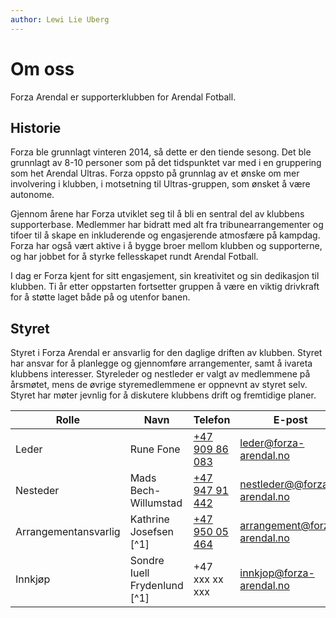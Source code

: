 ```yaml
---
author: Lewi Lie Uberg
---
```


# Om oss

Forza Arendal er supporterklubben for Arendal Fotball.

## Historie

Forza ble grunnlagt vinteren 2014, så dette er den tiende sesong. Det ble grunnlagt av 8-10 personer som på det tidspunktet var med i en gruppering som het Arendal Ultras. Forza oppsto på grunnlag av et ønske om mer involvering i klubben, i motsetning til Ultras-gruppen, som ønsket å være autonome.

Gjennom årene har Forza utviklet seg til å bli en sentral del av klubbens supporterbase. Medlemmer har bidratt med alt fra tribunearrangementer og tifoer til å skape en inkluderende og engasjerende atmosfære på kampdag. Forza har også vært aktive i å bygge broer mellom klubben og supporterne, og har jobbet for å styrke fellesskapet rundt Arendal Fotball.

I dag er Forza kjent for sitt engasjement, sin kreativitet og sin dedikasjon til klubben. Ti år etter oppstarten fortsetter gruppen å være en viktig drivkraft for å støtte laget både på og utenfor banen.

## Styret

Styret i Forza Arendal er ansvarlig for den daglige driften av klubben. Styret har ansvar for å planlegge og gjennomføre arrangementer, samt å ivareta klubbens interesser.
Styreleder og nestleder er valgt av medlemmene på årsmøtet, mens de øvrige styremedlemmene er oppnevnt av styret selv. Styret har møter jevnlig for å diskutere klubbens drift og fremtidige planer.

<!-- | Rolle                | Navn                         | Telefon        | E-post                       |
| -------------------- | ---------------------------- | -------------- | ---------------------------- |
| Leder                | Rune Fone                    | +47 909 86 083 | mittgym@hotmail.com          |
| Nesteder             | Mads Bech-Willumstad         | +47 947 91 442 | mads_willumstad@hotmail.com  |
| Arrangementansvarlig | Kathrine Josefsen [^1]       | +47 999 99 999 | arrangement@forza-arendal.no |
| Innkjøp              | Sondre Iuell Frydenlund [^1] | +47 999 99 999 | innkjop@forza-arendal.no     | -->

<table>
  <thead>
    <tr class="row-highlight">
      <th>Rolle</th>
      <th>Navn</th>
      <th>Telefon</th>
      <th>E-post</th>
    </tr>
  </thead>
  <tbody>
    <tr>
      <td>Leder</td>
      <td>Rune Fone</td>
      <td><a href="tel:+4790986083">+47 909 86 083</a></td>
      <td><a href="mailto:leder@forza-arendal.no">leder@forza-arendal.no</a></td>
    </tr>
    <tr>
      <td>Nesteder</td>
      <td>Mads Bech-Willumstad</td>
      <td><a href="tel:+4794791442">+47 947 91 442</a></td>
      <td><a href="nestleder@@forza-arendal.no">nestleder@@forza-arendal.no</a></td>
    </tr>
    <tr>
      <td>Arrangementansvarlig</td>
      <td>Kathrine Josefsen [^1]</td>
      <td><a href="tel:+4795005464">+47 950 05 464</a></td>
      <td><a href="mailto:arrangement@forza-arendal.no">arrangement@forza-arendal.no</a></td>
    </tr>
    <tr>
      <td>Innkjøp</td>
      <td>Sondre Iuell Frydenlund [^1]</td>
      <td>+47 xxx xx xxx</td>
      <td><a href="mailto:innkjop@forza-arendal.no">innkjop@forza-arendal.no</a></td>
    </tr>
  </tbody>
</table>

[^1]: Styremedlem
